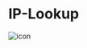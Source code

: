 # IP-Lookup

![icon](https://user-images.githubusercontent.com/36286877/127773181-c98b63be-b18b-4d8b-a8b6-9426bd031b7c.png)
